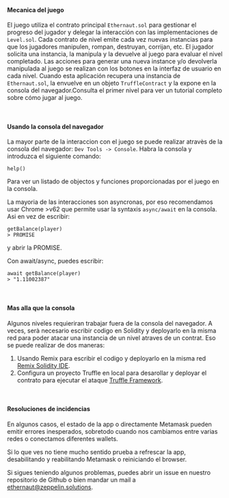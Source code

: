 &nbsp;
#### Mecanica del juego

El juego utiliza el contrato principal `Ethernaut.sol` para gestionar el progreso del jugador y delegar la interacción con las implementaciones de `Level.sol`. Cada contrato de nivel emite cada vez nuevas instancias para que los jugadores manipulen, rompan, destruyan, corrijan, etc. El jugador solicita una instancia, la manipula y la devuelve al juego para evaluar el nivel completado. Las acciones para generar una nueva instance y/o devolverla manipulada al juego se realizan con los botones en la interfaz de usuario en cada nivel. Cuando esta aplicación recupera una instancia de `Ethernaut.sol`, la envuelve en un objeto `TruffleContract` y la expone en la consola del navegador.Consulta el primer nivel para ver un tutorial completo sobre cómo jugar al juego.

&nbsp;
#### Usando la consola del navegador

La mayor parte de la interaccion con el juego se puede realizar atravès de la consola del navegador: `Dev Tools -> Console`. Habra la consola y introduzca el siguiente comando:
```
help()
```

Para ver un listado de objectos y funciones proporcionadas por el juego en la consola.

La mayoria de las interacciones son asyncronas, por eso recomendamos usar Chrome >v62 que permite usar la syntaxis `async/await` en la consola. Asi en vez de escribir:
```
getBalance(player)
> PROMISE
```
y abrir la PROMISE.

Con await/async, puedes escribir:
```
await getBalance(player)
> "1.11002387"
```

&nbsp;
#### Mas alla que la consola

Algunos niveles requieriran trabajar fuera de la consola del navegador. A veces, serà necesario escribir codigo en Solidity y deployarlo en la misma red para poder atacar una instancia de un nivel atraves de un contrat. Eso se puede realizar de dos maneras:

1) Usando Remix para escribir el codigo y deployarlo en la misma red [Remix Solidity IDE](https://remix.ethereum.org/).
2) Configura un proyecto Truffle en local para desarollar y deployar el contrato para ejecutar el ataque [Truffle Framework](http://truffleframework.com/).

&nbsp;
#### Resoluciones de incidencias

En algunos casos, el estado de la app o directamente Metamask pueden emitir errores inesperados, sobretodo cuando nos cambiamos entre varias redes o conectamos diferentes wallets.

Si lo que ves no tiene mucho sentido prueba a refrescar la app, desabilitando y reabilitando Metamask o reiniciando el browser.

Si sigues teniendo algunos problemas, puedes abrir un issue en nuestro repositorio de Github o bien mandar un mail a ethernaut@zeppelin.solutions.
